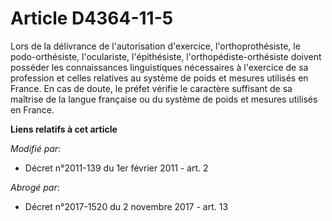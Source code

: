 # Article D4364-11-5

Lors de la délivrance de l'autorisation d'exercice, l'orthoprothésiste, le podo-orthésiste, l'oculariste, l'épithésiste,
l'orthopédiste-orthésiste doivent posséder les connaissances linguistiques nécessaires à l'exercice de sa profession et
celles relatives au système de poids et mesures utilisés en France. En cas de doute, le préfet vérifie le caractère suffisant
de sa maîtrise de la langue française ou du système de poids et mesures utilisés en France.

**Liens relatifs à cet article**

_Modifié par_:

  - Décret n°2011-139 du 1er février 2011 - art. 2

_Abrogé par_:

  - Décret n°2017-1520 du 2 novembre 2017 - art. 13
